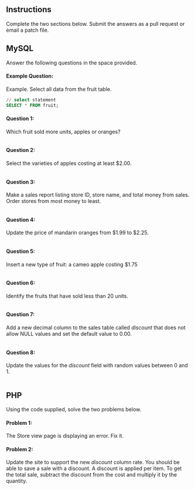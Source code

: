 ## Instructions
Complete the two sections below. Submit the answers as a pull request or email a patch file.

## MySQL
Answer the following questions in the space provided.

#### Example Question:
Example. Select all data from the fruit table.
```sql
// select statement
SELECT * FROM fruit;
```

#### Question 1:
Which fruit sold more units, apples or oranges?
```sql

```

#### Question 2:
Select the varieties of apples costing at least $2.00.
```sql

```

#### Question 3:
Make a sales report listing store ID, store name, and total money from sales. Order stores from most money to least.
```sql

```

#### Question 4:
Update the price of mandarin oranges from $1.99 to $2.25.
```sql

```

#### Question 5:
Insert a new type of fruit: a cameo apple costing $1.75
```sql

```

#### Question 6:
Identify the fruits that have sold less than 20 units.
```sql

```

#### Question 7:
Add a new decimal column to the sales table called *discount* that does not allow NULL values and set the default value to 0.00.
```sql

```

#### Question 8:
Update the values for the *discount* field with random values between 0 and 1.
```sql

```

## PHP
Using the code supplied, solve the two problems below.

#### Problem 1:
The Store view page is displaying an error. Fix it.

#### Problem 2:
Update the site to support the new *discount* column rate.
You should be able to save a sale with a discount.
A discount is applied per item. To get the total sale, subtract the discount from the cost and multiply it by the quantity.